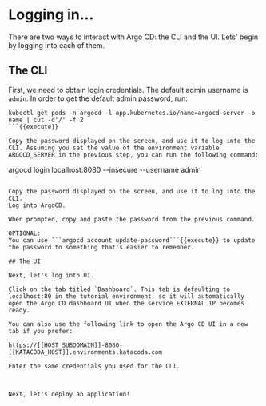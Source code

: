 # Logging in...

There are two ways to interact with Argo CD: the CLI and the UI. Lets' begin by logging into each of them.

## The CLI

First, we need to obtain login credentials. The default admin username is `admin`. In order to get the default admin password, run:
```
kubectl get pods -n argocd -l app.kubernetes.io/name=argocd-server -o name | cut -d'/' -f 2
```{{execute}}

Copy the password displayed on the screen, and use it to log into the CLI. Assuming you set the value of the environment variable ARGOCD_SERVER in the previous step, you can run the following command:
```
argocd login localhost:8080 --insecure --username admin
```{{execute}}

Copy the password displayed on the screen, and use it to log into the CLI.
Log into ArgoCD.

When prompted, copy and paste the password from the previous command.

OPTIONAL:
You can use ```argocd account update-password```{{execute}} to update the password to something that's easier to remember.

## The UI

Next, let's log into UI.

Click on the tab titled `Dashboard`. This tab is defaulting to localhost:80 in the tutorial environment, so it will automatically open the Argo CD dashboard UI when the service EXTERNAL IP becomes ready.

You can also use the following link to open the Argo CD UI in a new tab if you prefer:

https://[[HOST_SUBDOMAIN]]-8080-[[KATACODA_HOST]].environments.katacoda.com

Enter the same credentials you used for the CLI.



Next, let's deploy an application!